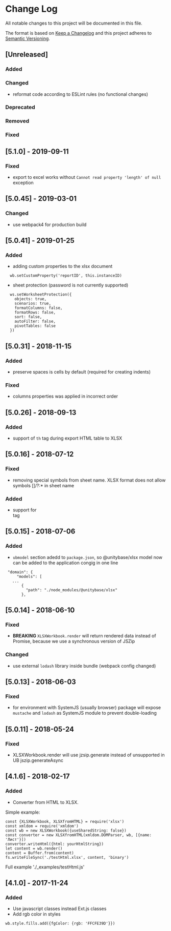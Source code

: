 # Change Log
All notable changes to this project will be documented in this file.

The format is based on [Keep a Changelog](http://keepachangelog.com/)
and this project adheres to [Semantic Versioning](http://semver.org/).

## [Unreleased]
### Added

### Changed
 - reformat code according to ESLint rules (no functional changes)

### Deprecated

### Removed

### Fixed


## [5.1.0] - 2019-09-11
### Fixed
 - export to excel works without `Cannot read property 'length' of null` exception

## [5.0.45] - 2019-03-01
### Changed
 - use webpack4 for production build

## [5.0.41] - 2019-01-25
### Added
  - adding custom properties to the xlsx document
```
  wb.setCustomProperty('reportID', this.instanceID)
```
 - sheet protection (password is not currently supported)
```
  ws.setWorksheetProtection({
    objects: true,
    scenarios: true,
    formatColumns: false,
    formatRows: false,
    sort: false,
    autoFilter: false,
    pivotTables: false
  })
```

## [5.0.31] - 2018-11-15
### Added
 - preserve spaces is cells by default (required for creating indents)

### Fixed
 - columns properties was applied in incorrect order

## [5.0.26] - 2018-09-13
### Added
 - support of `th` tag during export HTML table to XLSX

## [5.0.16] - 2018-07-12
### Fixed
 - removing special symbols from sheet name. XLSX format does not allow symbols []/\?:* in sheet name

### Added
- support for <br/> tag

## [5.0.15] - 2018-07-06
### Added
- `ubmodel` section adedd to `package.json`, so @unitybase/xlsx model now
 can be added to the application congig in one line
 ```
  "domain": {
      "models": [
	...
        {
          "path": "./node_modules/@unitybase/xlsx"
        },
 ```

## [5.0.14] - 2018-06-10
### Fixed
- **BREAKING** `XLSXWorkbook.render` will return rendered data instead of Promise,
 because we use a synchronous version of JSZip
### Changed
- use external `lodash` library inside bundle (webpack config changed)

## [5.0.13] - 2018-06-03
### Fixed
- for environment with SystemJS (usually browser) package will expose
 `mustache` and `lodash` as SystemJS module to prevent double-loading

## [5.0.11] - 2018-05-24
### Fixed
- XLSXWorkbook.render will use jzsip.generate instead of unsupported in UB jszip.generateAsync

## [4.1.6] - 2018-02-17
### Added
- Converter from HTML to XLSX.

Simple example:
```
const {XLSXWorkbook, XLSXfromHTML} = require('xlsx')
const xmldom = require('xmldom')
const wb = new XLSXWorkbook({useSharedString: false})
const converter = new XLSXfromHTML(xmldom.DOMParser, wb, [{name: 'Лист'}])
converter.writeHtml({html: yourHtmlString})
let content = wb.render()
content = Buffer.from(content)
fs.writeFileSync('./testHtml.xlsx', content, 'binary')
```

Full example './_examples/testHtml.js'

## [4.1.0] - 2017-11-24
### Added
- Use javascript classes instead Ext.js classes
- Add rgb color in styles

```
wb.style.fills.add({fgColor: {rgb: 'FFCFE39D'}})
```

